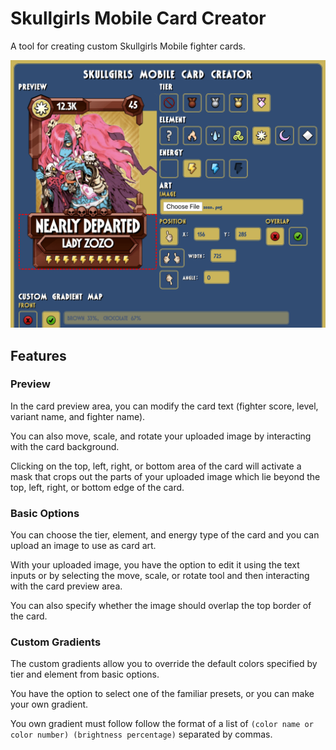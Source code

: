 # Skullgirls Mobile Card Creator

A tool for creating custom Skullgirls Mobile fighter cards.

<img src="sample.png">

## Features

### Preview

In the card preview area, you can modify the card text (fighter score, level, variant name, and fighter name).

You can also move, scale, and rotate your uploaded image by interacting with the card background.

Clicking on the top, left, right, or bottom area of the card will activate a mask that crops out the parts of your uploaded image which lie beyond the top, left, right, or bottom edge of the card.

### Basic Options

You can choose the tier, element, and energy type of the card and you can upload an image to use as card art.

With your uploaded image, you have the option to edit it using the text inputs or by selecting the move, scale, or rotate tool and then interacting with the card preview area.

You can also specify whether the image should overlap the top border of the card.

### Custom Gradients

The custom gradients allow you to override the default colors specified by tier and element from basic options.

You have the option to select one of the familiar presets, or you can make your own gradient.

You own gradient must follow follow the format of a list of `(color name or color number) (brightness percentage)` separated by commas.
